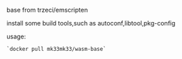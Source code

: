 base from trzeci/emscripten

install some build tools,such as autoconf,libtool,pkg-config

usage: 
    
    `docker pull mk33mk33/wasm-base`